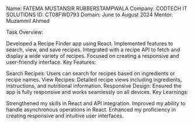 Name: FATEMA MUSTANSIR RUBBERSTAMPWALA
Company: CODTECH IT SOLUTIONS
ID: CT08FWD793
Domain: June to August 2024
Mentor: Muzammil Ahmed

Task Overview:

Developed a Recipe Finder app using React.
Implemented features to search, view, and save recipes.
Integrated with a recipe API to fetch and display a wide variety of recipes.
Focused on creating a responsive and user-friendly interface.
Key Features:

Search Recipes: Users can search for recipes based on ingredients or recipe names.
View Recipes: Detailed recipe views including ingredients, instructions, and nutritional information.
Responsive Design: Ensured the app is fully responsive and works seamlessly on all devices.
Key Learnings:

Strengthened my skills in React and API integration.
Improved my ability to handle asynchronous operations in React.
Enhanced my proficiency in creating responsive and intuitive user interfaces.